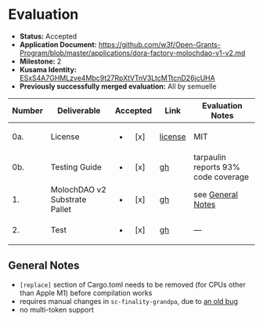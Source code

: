 # Evaluation

- **Status:** Accepted
- **Application Document:** https://github.com/w3f/Open-Grants-Program/blob/master/applications/dora-factory-molochdao-v1-v2.md
- **Milestone:** 2
- **Kusama Identity:** [ESxS4A7GHMLzve4Mbc9t27RpXtVTnV3LtcMTtcnD26jcUHA](https://polkascan.io/pre/kusama/account/ESxS4A7GHMLzve4Mbc9t27RpXtVTnV3LtcMTtcnD26jcUHA)
- **Previously successfully merged evaluation:** All by semuelle

| Number | Deliverable                   |        Accepted        | Link                                                                                                                                  | Evaluation Notes                    |
| ------ | ----------------------------- | :--------------------: | ------------------------------------------------------------------------------------------------------------------------------------- | ----------------------------------- |
| 0a.    | License                       | <ul><li>[x] </li></ul> | [license](https://github.com/DoraFactory/Substrate-Moloch-V2/blob/3e000a08679609029276767cdb013edcfe6db12d/LICENSE)                   | MIT                                 |
| 0b.    | Testing Guide                 | <ul><li>[x] </li></ul> | [gh](https://github.com/DoraFactory/Substrate-Moloch-V2/blob/ced0a467e80d1f11f74f44dc5f922e30f93872ca/doc/test-guide.md)              | tarpaulin reports 93% code coverage |
| 1.     | MolochDAO v2 Substrate Pallet | <ul><li>[x] </li></ul> | [gh](https://github.com/DoraFactory/Substrate-Moloch-V2/blob/ced0a467e80d1f11f74f44dc5f922e30f93872ca/pallets/moloch-v2/src/lib.rs)   | see [General Notes](#general-notes) |
| 2.     | Test                          | <ul><li>[x] </li></ul> | [gh](https://github.com/DoraFactory/Substrate-Moloch-V2/blob/3e000a08679609029276767cdb013edcfe6db12d/pallets/moloch-v2/src/tests.rs) | —                                   |

## General Notes

- `[replace]` section of Cargo.toml needs to be removed (for CPUs other than Apple M1) before compilation works
- requires manual changes in `sc-finality-grandpa`, due to [an old bug](https://gitlab.parity.io/parity/substrate/-/commit/755514de62330b747cebe1cc56d5356a065c3bdc#43a9429a78633c01d35ca02dc7b6b762fdd20b7c_38_37)
- no multi-token support
